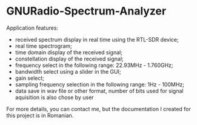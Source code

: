 # GNURadio-Spectrum-Analyzer

Application features: 

- received spectrum display in real time using the RTL-SDR device;
- real time spectrogram;
- time domain display of the received signal;
- constellation display of the received signal;
- frequency select in the following range: 22.93MHz - 1.760GHz;
- bandwidth select using a slider in the GUI;
- gain select;
- sampling frequency selection in the following range: 1Hz - 100MHz;
- data save in wav file or other format, number of bits used for signal aquisition is also chose by user

For more details, you can contact me, but the documentation I created for this project is in Romanian. 
